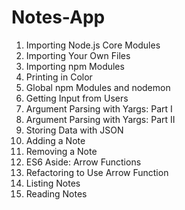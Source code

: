 # Notes-App

1. Importing Node.js Core Modules
2. Importing Your Own Files
3. Importing npm Modules
4. Printing in Color
5. Global npm Modules and nodemon
6. Getting Input from Users
7. Argument Parsing with Yargs: Part I
8. Argument Parsing with Yargs: Part II
9. Storing Data with JSON
10. Adding a Note
11. Removing a Note
12. ES6 Aside: Arrow Functions
13. Refactoring to Use Arrow Function
14. Listing Notes
15. Reading Notes
